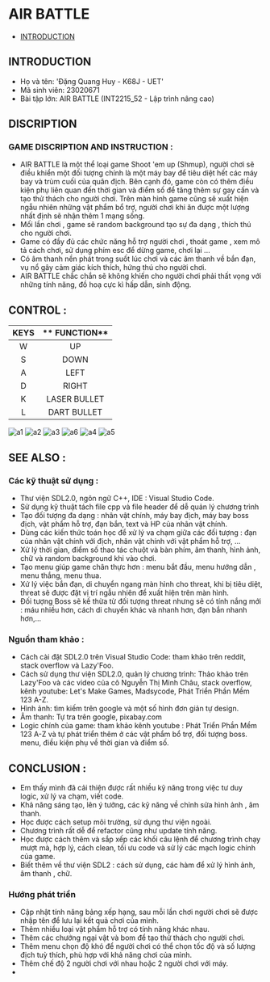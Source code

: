 # AIR BATTLE 
* [INTRODUCTION](introduction)
 ## INTRODUCTION
- Họ và tên: 'Đặng Quang Huy - K68J - UET'
- Mã sinh viên: 23020671
- Bài tập lớn: AIR BATTLE (INT2215_52 - Lập trình nâng cao)

## DISCRIPTION
### GAME DISCRIPTION AND INSTRUCTION :
- AIR BATTLE là một thể loại game Shoot 'em up (Shmup), người chơi sẽ điều khiển một đối tượng chính là một máy bay để tiêu diệt hết
  các máy bay và trùm cuối của quân địch. Bên cạnh đó, game còn có thêm điều kiện phụ liên quan đến thời gian và điểm số để tăng thêm sự gay cấn
  và tạo thử thách cho người chơi. Trên màn hình game cũng sẽ xuất hiện ngẫu nhiên những vật phẩm bổ trợ, người chơi khi ăn được một lượng nhất
  định sẽ nhận thêm 1 mạng sống.
 - Mối lần chơi , game sẽ random background tạo sự đa dạng , thích thú cho người chơi.
- Game có đầy đủ các chức năng hỗ trợ người chơi , thoát game , xem mô tả cách chơi, sử dụng phím esc để dừng game, chơi lại ...
- Có âm thanh nền phát trong suốt lúc chơi và các âm thanh về bắn đạn, vụ nổ gây cảm giác kích thích, hứng thú cho người chơi.
- AIR BATTLE chắc chắn sẽ không khiến cho người chơi phải thất vọng với những tính năng, đồ hoạ cực kì hấp dẫn, sinh động.
## CONTROL :
| **KEYS** | ** FUNCTION** |
|:--------:|:-------------:|
|     W    |       UP      |
|     S    |      DOWN     |
|     A    |      LEFT     |
|     D    |     RIGHT     |
|     K    |  LASER BULLET |
|     L    |  DART BULLET  |

![a1](https://github.com/HuyDang05/My_Game/assets/161727773/e4c42436-e309-45ef-a8c0-5f8ef5c2c982)
![a2](https://github.com/HuyDang05/My_Game/assets/161727773/4fe7d57f-9f92-477e-868c-422727b8e848)
![a3](https://github.com/HuyDang05/My_Game/assets/161727773/e76c53bd-e8e4-4b1b-9c4e-5cef3052927c)
![a6](https://github.com/HuyDang05/My_Game/assets/161727773/96d1f7c4-8689-414f-9804-e42be8e59a7a)
![a4](https://github.com/HuyDang05/My_Game/assets/161727773/1cd84857-1f52-4714-ac55-83e86fa74863)
![a5](https://github.com/HuyDang05/My_Game/assets/161727773/ced6f00c-ffa3-4f92-8205-31781ac45e6d)


## SEE ALSO :
### Các kỹ thuật sử dụng :
- Thư viện SDL2.0, ngôn ngữ C++, IDE : Visual Studio Code.
- Sử dụng kỹ thuật tách file cpp và file header để dễ quản lý chương trình
- Tạo đối tượng đa dạng : nhân vật chính, máy bay địch, máy bay boss địch, vật phẩm hỗ trợ, đạn bắn, text và HP của nhân vật chính.
- Dùng các kiến thức toán học để xử lý va chạm giữa các đối tượng : đạn của nhân vật chính với địch, nhân vật chính với vật phẩm hỗ trợ, ...
- Xử lý thời gian, điểm số thao tác chuột và bàn phím, âm thanh, hình ảnh, chữ và random background khi vào chơi.
- Tạo menu giúp game chân thực hơn : menu bắt đầu, menu hướng dẫn , menu thắng, menu thua.
- Xứ lý việc bắn đạn, di chuyển ngang màn hình cho threat, khi bị tiêu diệt, threat sẽ được đặt vị trí ngẫu nhiên để xuất hiện trên màn hình.
- Đối tượng Boss sẽ kế thừa từ đối tượng threat nhưng sẽ có tính nắng mới : máu nhiều hơn, cách di chuyển khác và nhanh hơn, đạn bắn nhanh hơn,...
   
### Nguồn tham khảo :

- Cách cài đặt SDL2.0 trên Visual Studio Code: tham khảo trên reddit, stack overflow và Lazy'Foo.
- Cách sử dụng thư viện SDL2.0, quản lý chương trình: Thảo khảo trên Lazy'Foo và các video của cô Nguyễn Thị Minh Châu,
 stack overflow, kênh youtube: Let's Make Games, Madsycode, Phát Triển Phần Mềm 123 A-Z.
- Hình ảnh: tìm kiếm trên google và một số hình đơn giản tự design.
- Âm thanh: Tự tra trên google, pixabay.com
- Logic chính của game: tham khảo kênh youtube : Phát Triển Phần Mềm 123 A-Z và tự phát triển thêm ở các vật phẩm bổ trợ, đối tượng boss.
menu, điều kiện phụ về thời gian và điểm số.

## CONCLUSION :
- Em thấy mình đã cải thiện được rất nhiều kỹ năng trong việc tư duy logic, xử lý va chạm, viết code. 
- Khả năng sáng tạo, lên ý tưởng, các kỹ năng về chỉnh sửa hình ảnh , âm thanh.
- Học được cách setup môi trường, sử dụng thư viện ngoài.
- Chương trình rất dễ để refactor cũng như update tính năng.
- Học được cách thêm và sắp xếp các khối câu lệnh để chương trình chạy mượt mà, hợp lý, cách clean, tối ưu code và sử lý các mạch logic chính của game.
- Biết thêm về thư viện SDL2 : cách sử dụng, các hàm để xử lý hình ảnh, âm thanh , chữ.
### Hướng phát triển 
- Cập nhật tính năng bảng xếp hạng, sau mỗi lần chơi người chơi sẽ được nhập tên để lưu lại kết quả chơi của mình.
- Thêm nhiều loại vật phẩm hỗ trợ có tính năng khác nhau.
- Thêm các chướng ngại vật và bom để tạo thử thách cho người chơi.
- Thêm menu chọn độ khó  để người chơi có thể chọn tốc độ và số lượng địch tuỳ thích, phù hợp với khả năng chơi của mình.
- Thêm chế độ 2 người chơi với nhau hoặc 2 người chơi với máy.
- 
  
